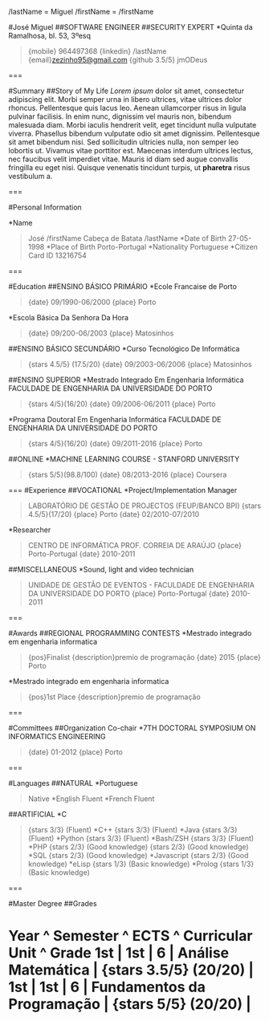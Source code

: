/lastName = Miguel
/firstName = /firstName

#José Miguel
##SOFTWARE ENGINEER
##SECURITY EXPERT
*Quinta da Ramalhosa, bl. 53, 3ºesq
>{mobile} 964497368
>{linkedin} /lastName
>{email}zezinho95@gmail.com
>{github 3.5/5} jmODeus

===

#Summary
##Story of My Life
*Lorem* *ipsum* dolor sit amet, consectetur adipiscing elit. Morbi semper urna in libero ultrices, vitae ultrices dolor rhoncus. Pellentesque quis lacus leo. Aenean ullamcorper risus in ligula pulvinar facilisis. In enim nunc, dignissim vel mauris non, bibendum malesuada diam. Morbi iaculis hendrerit velit, eget tincidunt nulla vulputate viverra. Phasellus bibendum vulputate odio sit amet dignissim. Pellentesque sit amet bibendum nisi. Sed sollicitudin ultricies nulla, non semper leo lobortis ut. Vivamus vitae porttitor est. Maecenas interdum ultrices lectus, nec faucibus velit imperdiet vitae. Mauris id diam sed augue convallis fringilla eu eget nisi. Quisque venenatis tincidunt turpis, ut **pharetra** risus vestibulum a.

===

#Personal Information

*Name
>José /firstName Cabeça de Batata /lastName
*Date of Birth
>27-05-1998
*Place of Birth
>Porto-Portugal
*Nationality
>Portuguese
*Citizen Card ID 
>13216754

===

#Education
##ENSINO BÁSICO PRIMÁRIO
*Ecole Francaise de Porto
>{date} 09\/1990-06\/2000
>{place} Porto


*Escola Básica Da Senhora Da Hora
>{date} 09\/200-06\/2003
>{place} Matosinhos

##ENSINO BÁSICO SECUNDÁRIO
*Curso Tecnológico De Informática
>{stars 4.5/5} (17.5\/20)
>{date} 09\/2003-06\/2006
>{place} Matosinhos

##ENSINO SUPERIOR
*Mestrado Integrado Em Engenharia Informática FACULDADE DE ENGENHARIA DA UNIVERSIDADE DO PORTO
>{stars 4/5}(16\/20)
>{date} 09\/2006-06\/2011
>{place} Porto


*Programa Doutoral Em Engenharia Informática FACULDADE DE ENGENHARIA DA UNIVERSIDADE DO PORTO
>{stars 4/5}(16\/20)
>{date} 09\/2011-2016
>{place} Porto

##ONLINE
*MACHINE LEARNING COURSE - STANFORD UNIVERSITY
>{stars 5/5}(98.8\/100)
>{date} 08\/2013-2016
>{place} Coursera

===
#Experience
##VOCATIONAL
*Project\/Implementation Manager
>LABORATÓRIO DE GESTÃO DE PROJECTOS (FEUP\/BANCO BPI)
>{stars 4.5/5}(17\/20)
>{place} Porto
>{date} 02\/2010-07\/2010


*Researcher
>CENTRO DE INFORMÁTICA PROF. CORREIA DE ARAÚJO
>{place} Porto-Portugal
>{date} 2010-2011


##MISCELLANEOUS
*Sound, light and video technician
>UNIDADE DE GESTÃO DE EVENTOS - FACULDADE DE ENGENHARIA DA UNIVERSIDADE DO PORTO
>{place} Porto-Portugal
>{date} 2010-2011



===

#Awards
##REGIONAL PROGRAMMING CONTESTS
*Mestrado integrado em engenharia informatica
>{pos}Finalist
>{description}premio de programação
>{date} 2015
>{place} Porto

*Mestrado integrado em engenharia informatica
>{pos}1st Place
>{description}premio de programação

===

#Committees
##Organization Co-chair
*7TH DOCTORAL SYMPOSIUM ON INFORMATICS ENGINEERING
>{date} 01-2012
>{place} Porto

===

#Languages
##NATURAL
*Portuguese 
>Native
*English 
>Fluent
*French 
>Fluent

##ARTIFICIAL
*C
>{stars 3/3} (Fluent)
*C++ 
>{stars 3/3} (Fluent)
*Java
>{stars 3/3} (Fluent)
*Python 
>{stars 3/3} (Fluent)
*Bash\/ZSH
>{stars 3/3} (Fluent)
*PHP 
>{stars 2/3} (Good knowledge)
>{stars 2/3} (Good knowledge)
*SQL
>{stars 2/3} (Good knowledge)
*Javascript
>{stars 2/3} (Good knowledge)
*eLisp 
>{stars 1/3} (Basic knowledge)
*Prolog 
>{stars 1/3} (Basic knowledge)

===

#Master Degree
##Grades

Year ^ Semester ^ ECTS ^ Curricular Unit ^ Grade
1st | 1st | 6 | Análise Matemática | {stars 3.5/5} (20\/20) |
1st | 1st | 6 | Fundamentos da Programação | {stars 5/5} (20\/20) |
===
